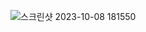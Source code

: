 ![스크린샷 2023-10-08 181550](https://github.com/GooDongWoo/algorithm_study/assets/59087923/b2435968-4445-458d-863d-dbbe68ed94bc)
